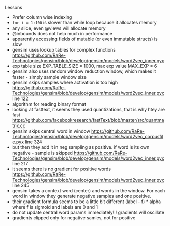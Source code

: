 Lessons

- Prefer column wise indexing
- `for i = 1:100` is slower than while loop because it allocates memory
- any slice, even @views will allocate memory
- @inbounds does not help much in performance
- apparently accessing fields of mutable (or even immutable structs) is slow
- gensim uses lookup tables for complex functions https://github.com/RaRe-Technologies/gensim/blob/develop/gensim/models/word2vec_inner.pyx
- exp table size EXP_TABLE_SIZE = 1000, max exp value MAX_EXP = 6
- gensim also uses random window reduction window, which makes it faster - simply sample window size
- gensim skips samples where activation is too high https://github.com/RaRe-Technologies/gensim/blob/develop/gensim/models/word2vec_inner.pyx line 122
- algorithm for reading binary format
- looking at fasttext, it seems they used quantizations, that is why htey are fast https://github.com/facebookresearch/fastText/blob/master/src/quantmatrix.cc
- gensim skips central word in window https://github.com/RaRe-Technologies/gensim/blob/develop/gensim/models/word2vec_corpusfile.pyx line 324
- but then they add it in neg sampling as positive. if word is its own negative - sample is skipped https://github.com/RaRe-Technologies/gensim/blob/develop/gensim/models/word2vec_inner.pyx line 217
- it seems there is no gradient for positive words https://github.com/RaRe-Technologies/gensim/blob/develop/gensim/models/word2vec_inner.pyx line 245
- gensim takes a context word (center) and words in the window. For each word in window they generate negative samples and one positive. 
- their gradient formula seems to be a little bit different (label - f) * alpha where f is sigmoid and labels are 0 and 1
- do not update central word params immediately!!! gradients will oscillate
- gradients clipped only for negative samles, not for positive 